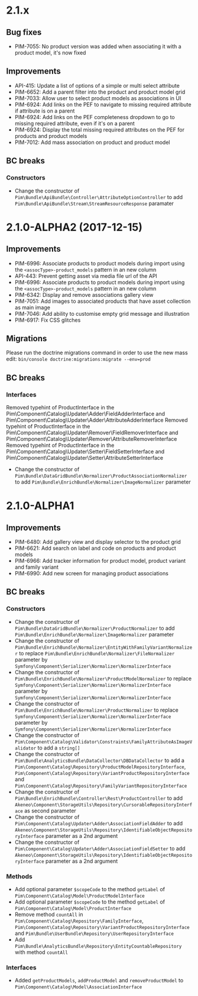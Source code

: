 # 2.1.x

## Bug fixes

- PIM-7055: No product version was added when associating it with a product model, it's now fixed

## Improvements

- API-415: Update a list of options of a simple or multi select attribute
- PIM-6652: Add a parent filter into the product and product model grid
- PIM-7033: Allow user to select product models as associations in UI
- PIM-6924: Add links on the PEF to navigate to missing required attribute if attribute is on a parent
- PIM-6924: Add links on the PEF completeness dropdown to go to missing required attribute, even if it's on a parent
- PIM-6924: Display the total missing required attributes on the PEF for products and product models
- PIM-7012: Add mass association on product and product model

## BC breaks

### Constructors

- Change the constructor of `Pim\Bundle\ApiBundle\Controller\AttributeOptionController` to add `Pim\Bundle\ApiBundle\Stream\StreamResourceResponse` paramater

# 2.1.0-ALPHA2 (2017-12-15)

## Improvements

- PIM-6996: Associate products to product models during import using the `<assocType>-product_models` pattern in an new column
- API-443: Prevent getting asset via media file url of the API
- PIM-6996: Associate products to product models during import using the `<assocType>-product_models` pattern in an new column
- PIM-6342: Display and remove associations gallery view
- PIM-7051: Add images to associated products that have asset collection as main image
- PIM-7046: Add ability to customise empty grid message and illustration
- PIM-6917: Fix CSS glitches

## Migrations

Please run the doctrine migrations command in order to use the new mass edit: `bin/console doctrine:migrations:migrate --env=prod`

## BC breaks

### Interfaces

Removed typehint of ProductInterface in the Pim\Component\Catalog\Updater\Adder\FieldAdderInterface and Pim\Component\Catalog\Updater\Adder\AttributeAdderInterface
Removed typehint of ProductInterface in the Pim\Component\Catalog\Updater\Remover\FieldRemoverInterface and Pim\Component\Catalog\Updater\Remover\AttributeRemoverInterface
Removed typehint of ProductInterface in the Pim\Component\Catalog\Updater\Setter\FieldSetterInterface and Pim\Component\Catalog\Updater\Setter\AttributeSetterInterface
- Change the constructor of `Pim\Bundle\DataGridBundle\Normalizer\ProductAssociationNormalizer` to add `Pim\Bundle\EnrichBundle\Normalizer\ImageNormalizer` parameter

# 2.1.0-ALPHA1

## Improvements

- PIM-6480: Add gallery view and display selector to the product grid
- PIM-6621: Add search on label and code on products and product models
- PIM-6966: Add tracker information for product model, product variant and family variant
- PIM-6990: Add new screen for managing product associations

## BC breaks

### Constructors

- Change the constructor of `Pim\Bundle\DataGridBundle\Normalizer\ProductNormalizer` to add `Pim\Bundle\EnrichBundle\Normalizer\ImageNormalizer` parameter
- Change the constructor of `Pim\Bundle\EnrichBundle\Normalizer\EntityWithFamilyVariantNormalizer` to replace `Pim\Bundle\EnrichBundle\Normalizer\FileNormalizer` parameter by `Symfony\Component\Serializer\Normalizer\NormalizerInterface`
- Change the constructor of `Pim\Bundle\EnrichBundle\Normalizer\ProductModelNormalizer` to replace `Symfony\Component\Serializer\Normalizer\NormalizerInterface` parameter by `Symfony\Component\Serializer\Normalizer\NormalizerInterface`
- Change the constructor of `Pim\Bundle\EnrichBundle\Normalizer\ProductNormalizer` to replace `Symfony\Component\Serializer\Normalizer\NormalizerInterface` parameter by `Symfony\Component\Serializer\Normalizer\NormalizerInterface`
- Change the constructor of `Pim\Component\Catalog\Validator\Constraints\FamilyAttributeAsImageValidator` to add a `string[]`
- Change the constructor of `Pim\Bundle\AnalyticsBundle\DataCollector\DBDataCollector` to add a `Pim\Component\Catalog\Repository\ProductModelRepositoryInterface`, `Pim\Component\Catalog\Repository\VariantProductRepositoryInterface` and `Pim\Component\Catalog\Repository\FamilyVariantRepositoryInterface`
- Change the constructor of `Pim\Bundle\EnrichBundle\Controller\Rest\ProductController` to add `Akeneo\Component\StorageUtils\Repository\CursorableRepositoryInterface` as second parameter
- Change the constructor of `Pim\Component\Catalog\Updater\Adder\AssociationFieldAdder` to add `Akeneo\Component\StorageUtils\Repository\IdentifiableObjectRepositoryInterface` parameter as a 2nd argument
- Change the constructor of `Pim\Component\Catalog\Updater\Adder\AssociationFieldSetter` to add `Akeneo\Component\StorageUtils\Repository\IdentifiableObjectRepositoryInterface` parameter as a 2nd argument

### Methods

- Add optional parameter `$scopeCode` to the method `getLabel` of `Pim\Component\Catalog\Model\ProductModelInterface`
- Add optional parameter `$scopeCode` to the method `getLabel` of `Pim\Component\Catalog\Model\ProductInterface`
- Remove method `countAll` in `Pim\Component\Catalog\Repository\FamilyInterface`, `Pim\Component\Catalog\Repository\VariantProductRepositoryInterface` and `Pim\Bundle\UserBundle\Repository\UserRepositoryInterface`
- Add `Pim\Bundle\AnalyticsBundle\Repository\EntityCountableRepository` with method `countAll`

### Interfaces

- Added `getProductModels`, `addProductModel` and `removeProductModel` to `Pim\Component\Catalog\Model\AssociationInterface`
